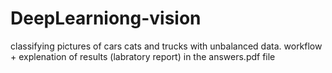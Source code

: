 # DeepLearniong-vision
classifying pictures of cars cats and trucks with unbalanced data.
workflow + explenation of results (labratory report) in the answers.pdf file
